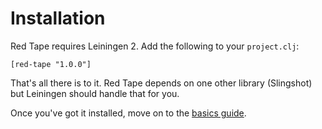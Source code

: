Installation
============

Red Tape requires Leiningen 2.  Add the following to your `project.clj`:

    [red-tape "1.0.0"]

That's all there is to it.  Red Tape depends on one other library (Slingshot)
but Leiningen should handle that for you.

Once you've got it installed, move on to the [basics guide](../basics/).
